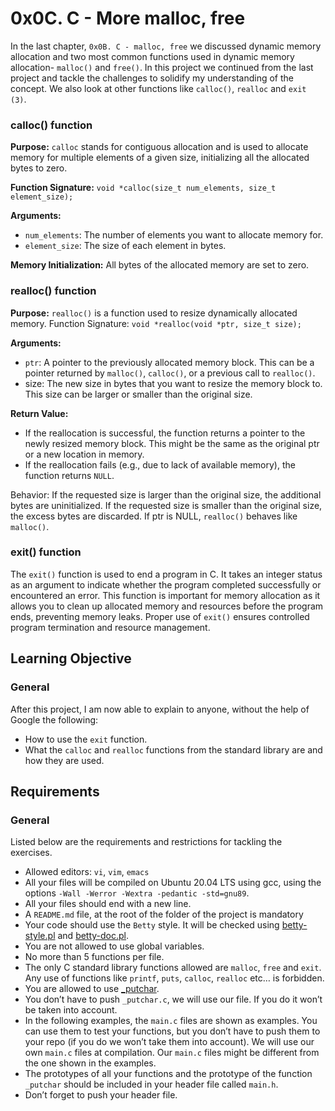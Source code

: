 # 0x0C. C - More malloc, free
In the last chapter, `0x0B. C - malloc, free` we discussed dynamic memory allocation and two most common functions used in dynamic memory allocation- `malloc()` and `free()`. In this project we continued from the last project and tackle the challenges to solidify my understanding of the concept. We also look at other functions like `calloc()`, `realloc` and `exit (3)`.

### calloc() function

**Purpose:** `calloc` stands for contiguous allocation and is used to allocate memory for multiple elements of a given size, initializing all the allocated bytes to zero.

**Function Signature:** `void *calloc(size_t num_elements, size_t element_size);`

**Arguments:**
- `num_elements`: The number of elements you want to allocate memory for.
- `element_size`: The size of each element in bytes.

**Memory Initialization:** All bytes of the allocated memory are set to zero.

### realloc() function
**Purpose:** `realloc()` is a function used to resize dynamically allocated memory.
Function Signature: `void *realloc(void *ptr, size_t size);`

**Arguments:**
- `ptr`: A pointer to the previously allocated memory block. This can be a pointer returned by `malloc()`, `calloc()`, or a previous call to `realloc()`.
- size: The new size in bytes that you want to resize the memory block to. This size can be larger or smaller than the original size.

**Return Value:**
- If the reallocation is successful, the function returns a pointer to the newly resized memory block. This might be the same as the original ptr or a new location in memory.
- If the reallocation fails (e.g., due to lack of available memory), the function returns `NULL`.

Behavior:
If the requested size is larger than the original size, the additional bytes are uninitialized.
If the requested size is smaller than the original size, the excess bytes are discarded.
If ptr is NULL, `realloc()` behaves like `malloc()`.

### exit() function
The `exit()` function is used to end a program in C. It takes an integer status as an argument to indicate whether the program completed successfully or encountered an error. This function is important for memory allocation as it allows you to clean up allocated memory and resources before the program ends, preventing memory leaks. Proper use of `exit()` ensures controlled program termination and resource management.

## Learning Objective
### General
After this project, I am now able to explain to anyone, without the help of Google the following:
- How to use the `exit` function.
- What the `calloc` and `realloc` functions from the standard library are and how they are used.

## Requirements
### General
Listed below are the requirements and restrictions for tackling the exercises.

- Allowed editors: `vi`, `vim`, `emacs`
- All your files will be compiled on Ubuntu 20.04 LTS using gcc, using the options `-Wall -Werror -Wextra -pedantic -std=gnu89`.
- All your files should end with a new line.
- A `README.md` file, at the root of the folder of the project is mandatory
- Your code should use the `Betty` style. It will be checked using [betty-style.pl](https://github.com/alx-tools/Betty/blob/master/betty-style.pl) and [betty-doc.pl](https://github.com/alx-tools/Betty/blob/master/betty-doc.pl).
- You are not allowed to use global variables.
- No more than 5 functions per file.
- The only C standard library functions allowed are `malloc`, `free` and `exit`. Any use of functions like `printf`, `puts`, `calloc`, `realloc` etc… is forbidden.
- You are allowed to use [_putchar](https://github.com/alx-tools/_putchar.c/blob/master/_putchar.c).
- You don’t have to push `_putchar.c`, we will use our file. If you do it won’t be taken into account.
- In the following examples, the `main.c` files are shown as examples. You can use them to test your functions, but you don’t have to push them to your repo (if you do we won’t take them into account). We will use our own `main.c` files at compilation. Our `main.c` files might be different from the one shown in the examples.
- The prototypes of all your functions and the prototype of the function `_putchar` should be included in your header file called `main.h`.
- Don’t forget to push your header file.